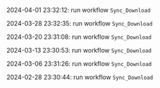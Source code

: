 2024-04-01 23:32:12: run workflow `Sync_Download` 

2024-03-28 23:32:35: run workflow `Sync_Download` 

2024-03-20 23:31:08: run workflow `Sync_Download` 

2024-03-13 23:30:53: run workflow `Sync_Download` 

2024-03-06 23:31:26: run workflow `Sync_Download` 

2024-02-28 23:30:44: run workflow `Sync_Download` 


